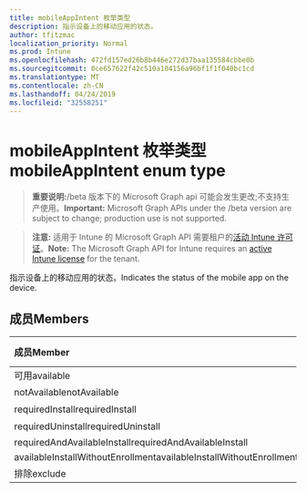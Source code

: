 ```yaml
---
title: mobileAppIntent 枚举类型
description: 指示设备上的移动应用的状态。
author: tfitzmac
localization_priority: Normal
ms.prod: Intune
ms.openlocfilehash: 472fd157ed26b8b446e272d37baa135584cbbe0b
ms.sourcegitcommit: 0ce657622f42c510a104156a96bf1f1f040bc1cd
ms.translationtype: MT
ms.contentlocale: zh-CN
ms.lasthandoff: 04/24/2019
ms.locfileid: "32558251"
---
```

# <a name="mobileappintent-enum-type"></a><span data-ttu-id="cdf6b-103">mobileAppIntent 枚举类型</span><span class="sxs-lookup"><span data-stu-id="cdf6b-103">mobileAppIntent enum type</span></span>

> <span data-ttu-id="cdf6b-104">**重要说明:**/beta 版本下的 Microsoft Graph api 可能会发生更改;不支持生产使用。</span><span class="sxs-lookup"><span data-stu-id="cdf6b-104">**Important:** Microsoft Graph APIs under the /beta version are subject to change; production use is not supported.</span></span>

> <span data-ttu-id="cdf6b-105">**注意:** 适用于 Intune 的 Microsoft Graph API 需要租户的[活动 Intune 许可证](https://go.microsoft.com/fwlink/?linkid=839381)。</span><span class="sxs-lookup"><span data-stu-id="cdf6b-105">**Note:** The Microsoft Graph API for Intune requires an [active Intune license](https://go.microsoft.com/fwlink/?linkid=839381) for the tenant.</span></span>

<span data-ttu-id="cdf6b-106">指示设备上的移动应用的状态。</span><span class="sxs-lookup"><span data-stu-id="cdf6b-106">Indicates the status of the mobile app on the device.</span></span>

## <a name="members"></a><span data-ttu-id="cdf6b-107">成员</span><span class="sxs-lookup"><span data-stu-id="cdf6b-107">Members</span></span>
|<span data-ttu-id="cdf6b-108">成员</span><span class="sxs-lookup"><span data-stu-id="cdf6b-108">Member</span></span>|<span data-ttu-id="cdf6b-109">值</span><span class="sxs-lookup"><span data-stu-id="cdf6b-109">Value</span></span>|<span data-ttu-id="cdf6b-110">说明</span><span class="sxs-lookup"><span data-stu-id="cdf6b-110">Description</span></span>|
|:---|:---|:---|
|<span data-ttu-id="cdf6b-111">可用</span><span class="sxs-lookup"><span data-stu-id="cdf6b-111">available</span></span>|<span data-ttu-id="cdf6b-112">0</span><span class="sxs-lookup"><span data-stu-id="cdf6b-112">0</span></span>|<span data-ttu-id="cdf6b-113">可用</span><span class="sxs-lookup"><span data-stu-id="cdf6b-113">Available</span></span>|
|<span data-ttu-id="cdf6b-114">notAvailable</span><span class="sxs-lookup"><span data-stu-id="cdf6b-114">notAvailable</span></span>|<span data-ttu-id="cdf6b-115">1</span><span class="sxs-lookup"><span data-stu-id="cdf6b-115">1</span></span>|<span data-ttu-id="cdf6b-116">不可用</span><span class="sxs-lookup"><span data-stu-id="cdf6b-116">Not Available</span></span>|
|<span data-ttu-id="cdf6b-117">requiredInstall</span><span class="sxs-lookup"><span data-stu-id="cdf6b-117">requiredInstall</span></span>|<span data-ttu-id="cdf6b-118">2 </span><span class="sxs-lookup"><span data-stu-id="cdf6b-118">2</span></span>|<span data-ttu-id="cdf6b-119">必需的安装</span><span class="sxs-lookup"><span data-stu-id="cdf6b-119">Required Install</span></span>|
|<span data-ttu-id="cdf6b-120">requiredUninstall</span><span class="sxs-lookup"><span data-stu-id="cdf6b-120">requiredUninstall</span></span>|<span data-ttu-id="cdf6b-121">3 </span><span class="sxs-lookup"><span data-stu-id="cdf6b-121">3</span></span>|<span data-ttu-id="cdf6b-122">必需的卸载</span><span class="sxs-lookup"><span data-stu-id="cdf6b-122">Required Uninstall</span></span>|
|<span data-ttu-id="cdf6b-123">requiredAndAvailableInstall</span><span class="sxs-lookup"><span data-stu-id="cdf6b-123">requiredAndAvailableInstall</span></span>|<span data-ttu-id="cdf6b-124">4 </span><span class="sxs-lookup"><span data-stu-id="cdf6b-124">4</span></span>|<span data-ttu-id="cdf6b-125">RequiredAndAvailableInstall</span><span class="sxs-lookup"><span data-stu-id="cdf6b-125">RequiredAndAvailableInstall</span></span>|
|<span data-ttu-id="cdf6b-126">availableInstallWithoutEnrollment</span><span class="sxs-lookup"><span data-stu-id="cdf6b-126">availableInstallWithoutEnrollment</span></span>|<span data-ttu-id="cdf6b-127">5 </span><span class="sxs-lookup"><span data-stu-id="cdf6b-127">5</span></span>|<span data-ttu-id="cdf6b-128">AvailableInstallWithoutEnrollment</span><span class="sxs-lookup"><span data-stu-id="cdf6b-128">AvailableInstallWithoutEnrollment</span></span>|
|<span data-ttu-id="cdf6b-129">排除</span><span class="sxs-lookup"><span data-stu-id="cdf6b-129">exclude</span></span>|<span data-ttu-id="cdf6b-130">6 </span><span class="sxs-lookup"><span data-stu-id="cdf6b-130">6</span></span>|<span data-ttu-id="cdf6b-131">排除</span><span class="sxs-lookup"><span data-stu-id="cdf6b-131">Exclude</span></span>|



